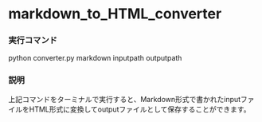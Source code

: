 # markdown_to_HTML_converter

### 実行コマンド
python converter.py markdown inputpath outputpath
### 説明
上記コマンドをターミナルで実行すると、Markdown形式で書かれたinputファイルをHTML形式に変換してoutputファイルとして保存することができます。
